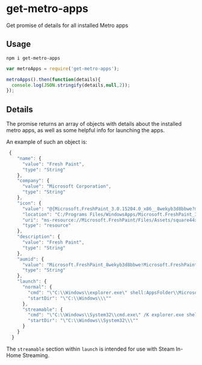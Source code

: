 # get-metro-apps
Get promise of details for all installed Metro apps

## Usage
```
npm i get-metro-apps
```

```javascript
var metroApps = require('get-metro-apps');

metroApps().then(function(details){
  console.log(JSON.stringify(details,null,2));
});

```

## Details

The promise returns an array of objects with details about the installed metro apps, as well as some helpful info for launching the apps.

An example of such an object is:
```javascript
 {
    "name": {
      "value": "Fresh Paint",
      "type": "String"
    },
    "company": {
      "value": "Microsoft Corporation",
      "type": "String"
    },
    "icon": {
      "value": "@{Microsoft.FreshPaint_3.0.15204.0_x86__8wekyb3d8bbwe?ms-resource://Microsoft.FreshPaint/Files/Assets/square44x44logo.png}",
      "location": "C:/Programs Files/WindowsApps/Microsoft.FreshPaint_3.0.15204.0_x86__8wekyb3d8bbwe",
      "uri": "ms-resource://Microsoft.FreshPaint/Files/Assets/square44x44logo.png",
      "type": "resource"
    },
    "description": {
      "value": "Fresh Paint",
      "type": "String"
    },
    "aumid": {
      "value": "Microsoft.FreshPaint_8wekyb3d8bbwe!Microsoft.FreshPaint",
      "type": "String"
    },
    "launch": {
      "normal": {
        "cmd": "\"C:\\Windows\\explorer.exe\" shell:AppsFolder\\Microsoft.FreshPaint_8wekyb3d8bbwe!Microsoft.FreshPaint",
        "startDir": "\"C:\\Windows\\\""
      },
      "streamable": {
        "cmd": "\"C:\\Windows\\System32\\cmd.exe\" /K explorer.exe shell:AppsFolder\\Microsoft.FreshPaint_8wekyb3d8bbwe!Microsoft.FreshPaint & echo \"Close Me to Exit: Type 'exit' and press enter\"",
        "startDir": "\"C:\\Windows\\System32\\\""
      }
    }
  }
```
The `streamable` section within `launch` is intended for use with Steam In-Home Streaming.
